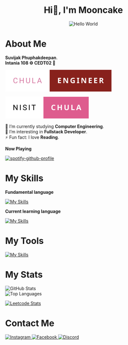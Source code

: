 <h1 align="center">Hi👋, I'm Mooncake</h1>

<p align="center">
  <img src="https://i.giphy.com/media/v1.Y2lkPTc5MGI3NjExZzZoYmtkbjY0MGNoOTJxcHVsYXBqZngwcGl5YWgxdjg1MG83c3Q1ZyZlcD12MV9pbnRlcm5hbF9naWZfYnlfaWQmY3Q9Zw/Cmr1OMJ2FN0B2/giphy.gif" width="300" alt="Hello World">
</p>

<h1>About Me</h1>
<p>
    <strong>Suvijak Phuphakdeepan</strong>.<br>
    <strong>Intania 108 ⚙️ CEDT02 🥐</strong>

![Badge](https://github.com/CEDT-Chula/For-The-Cedt-Badge/blob/main/badges/chula-engineer.svg)

![Badge](https://github.com/CEDT-Chula/For-The-Cedt-Badge/blob/main/badges/nisit-chula.svg)


  🌱 I’m currently studying <strong>Computer Engineering</strong>.<br>
  👯 I’m interesting in  <strong>Fullstack Developer</strong>.<br>
  ⚡ Fun fact: I love <strong>Reading</strong>.<br>
</p>

<strong>Now Playing</strong>

  [![spotify-github-profile](https://spotify-github-profile.kittinanx.com/api/view?uid=317qpqmsoznkzhf5nxogvdwn55oy&cover_image=true&theme=novatorem&show_offline=false&background_color=121212&interchange=false&bar_color=53b14f&bar_color_cover=false)](https://github.com/kittinan/spotify-github-profile)

<h1>My Skills</h1>
<strong>Fundamental language</strong>

[![My Skills](https://skillicons.dev/icons?i=c,cpp,py)](https://skillicons.dev)

<strong>Current learning language</strong>

[![My Skills](https://skillicons.dev/icons?i=html,css,javascript,react,java)](https://skillicons.dev)

<h1>My Tools</h1>

[![My Skills](https://skillicons.dev/icons?i=vscode,git,github,arduino)](https://skillicons.dev)


<h1>My Stats</h1>
<p>
  <img src="https://github-readme-stats.vercel.app/api?username=MooncakeXI&show_icons=true&theme=radical" alt="GitHub Stats"><br>
  <img src="https://github-readme-stats.vercel.app/api/top-langs/?username=MooncakeXI&layout=compact&theme=transparent&hide_border=true" alt="Top Languages">
</p>

<p>

  [![Leetcode Stats](https://leetcard.jacoblin.cool/suvijak237)](https://leetcode.com/JacobLinCool)
</p>


<h1>Contact Me</h1>
<p>
  <a href="https://www.instagram.com/marc_svj/" target="_blank">
    <img src="https://img.shields.io/badge/Instagram-%23E4405F?style=for-the-badge&logo=instagram&logoColor=white" alt="Instagram">
  </a>
  <a href="https://www.facebook.com/profile.php?id=100021752210065" target="_blank">
    <img src="https://img.shields.io/badge/Facebook-%231877F2?style=for-the-badge&logo=facebook&logoColor=white" alt="Facebook">
  </a>
  <a href="https://discord.com/users/492700650728063004" target="_blank">
    <img src="https://img.shields.io/badge/Discord-%237289DA?style=for-the-badge&logo=discord&logoColor=white" alt="Discord">
  </a>
</p>